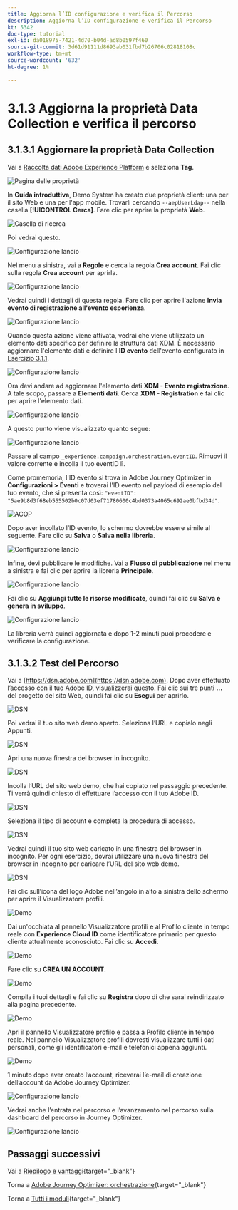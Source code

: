 ```yaml
---
title: Aggiorna l’ID configurazione e verifica il Percorso
description: Aggiorna l’ID configurazione e verifica il Percorso
kt: 5342
doc-type: tutorial
exl-id: da018975-7421-4d70-b04d-ad8b0597f460
source-git-commit: 3d61d91111d8693ab031fbd7b26706c02818108c
workflow-type: tm+mt
source-wordcount: '632'
ht-degree: 1%

---
```


# 3.1.3 Aggiorna la proprietà Data Collection e verifica il percorso

## 3.1.3.1 Aggiornare la proprietà Data Collection

Vai a [Raccolta dati Adobe Experience Platform](https://experience.adobe.com/launch/) e seleziona **Tag**.

![Pagina delle proprietà](./../../../../modules/delivery-activation/datacollection/dc1.1/images/launch1.png)

In **Guida introduttiva**, Demo System ha creato due proprietà client: una per il sito Web e una per l&#39;app mobile. Trovarli cercando `--aepUserLdap--` nella casella **[!UICONTROL Cerca]**. Fare clic per aprire la proprietà **Web**.

![Casella di ricerca](./../../../../modules/delivery-activation/datacollection/dc1.1/images/property6.png)

Poi vedrai questo.

![Configurazione lancio](./images/rule1.png)

Nel menu a sinistra, vai a **Regole** e cerca la regola **Crea account**. Fai clic sulla regola **Crea account** per aprirla.

![Configurazione lancio](./images/rule2.png)

Vedrai quindi i dettagli di questa regola. Fare clic per aprire l&#39;azione **Invia evento di registrazione all&#39;evento esperienza**.

![Configurazione lancio](./images/rule3.png)

Quando questa azione viene attivata, vedrai che viene utilizzato un elemento dati specifico per definire la struttura dati XDM. È necessario aggiornare l&#39;elemento dati e definire l&#39;**ID evento** dell&#39;evento configurato in [Esercizio 3.1.1](./ex1.md).

![Configurazione lancio](./images/rule4.png)

Ora devi andare ad aggiornare l&#39;elemento dati **XDM - Evento registrazione**. A tale scopo, passare a **Elementi dati**. Cerca **XDM - Registration** e fai clic per aprire l&#39;elemento dati.

![Configurazione lancio](./images/rule5.png)

A questo punto viene visualizzato quanto segue:

![Configurazione lancio](./images/rule6.png)

Passare al campo `_experience.campaign.orchestration.eventID`. Rimuovi il valore corrente e incolla il tuo eventID lì.

Come promemoria, l&#39;ID evento si trova in Adobe Journey Optimizer in **Configurazioni > Eventi** e troverai l&#39;ID evento nel payload di esempio del tuo evento, che si presenta così: `"eventID": "5ae9b8d3f68eb555502b0c07d03ef71780600c4bd0373a4065c692ae0bfbd34d"`.

![ACOP](./images/payloadeventID.png)

Dopo aver incollato l’ID evento, lo schermo dovrebbe essere simile al seguente. Fare clic su **Salva** o **Salva nella libreria**.

![Configurazione lancio](./images/rule7.png)

Infine, devi pubblicare le modifiche. Vai a **Flusso di pubblicazione** nel menu a sinistra e fai clic per aprire la libreria **Principale**.

![Configurazione lancio](./images/rule8.png)

Fai clic su **Aggiungi tutte le risorse modificate**, quindi fai clic su **Salva e genera in sviluppo**.

![Configurazione lancio](./images/rule9.png)

La libreria verrà quindi aggiornata e dopo 1-2 minuti puoi procedere e verificare la configurazione.

## 3.1.3.2 Test del Percorso

Vai a [https://dsn.adobe.com](https://dsn.adobe.com). Dopo aver effettuato l’accesso con il tuo Adobe ID, visualizzerai questo. Fai clic sui tre punti **...** del progetto del sito Web, quindi fai clic su **Esegui** per aprirlo.

![DSN](./../../datacollection/dc1.1/images/web8.png)

Poi vedrai il tuo sito web demo aperto. Seleziona l’URL e copialo negli Appunti.

![DSN](../../../getting-started/gettingstarted/images/web3.png)

Apri una nuova finestra del browser in incognito.

![DSN](../../../getting-started/gettingstarted/images/web4.png)

Incolla l’URL del sito web demo, che hai copiato nel passaggio precedente. Ti verrà quindi chiesto di effettuare l’accesso con il tuo Adobe ID.

![DSN](../../../getting-started/gettingstarted/images/web5.png)

Seleziona il tipo di account e completa la procedura di accesso.

![DSN](../../../getting-started/gettingstarted/images/web6.png)

Vedrai quindi il tuo sito web caricato in una finestra del browser in incognito. Per ogni esercizio, dovrai utilizzare una nuova finestra del browser in incognito per caricare l’URL del sito web demo.

![DSN](../../../getting-started/gettingstarted/images/web7.png)

Fai clic sull’icona del logo Adobe nell’angolo in alto a sinistra dello schermo per aprire il Visualizzatore profili.

![Demo](./../../../../modules/delivery-activation/datacollection/dc1.2/images/pv1.png)

Dai un&#39;occhiata al pannello Visualizzatore profili e al Profilo cliente in tempo reale con **Experience Cloud ID** come identificatore primario per questo cliente attualmente sconosciuto. Fai clic su **Accedi**.

![Demo](./../../../../modules/delivery-activation/datacollection/dc1.2/images/pv2.png)

Fare clic su **CREA UN ACCOUNT**.

![Demo](./../../../../modules/delivery-activation/datacollection/dc1.2/images/pv9.png)

Compila i tuoi dettagli e fai clic su **Registra** dopo di che sarai reindirizzato alla pagina precedente.

![Demo](./../../../../modules/delivery-activation/datacollection/dc1.2/images/pv10.png)

Apri il pannello Visualizzatore profilo e passa a Profilo cliente in tempo reale. Nel pannello Visualizzatore profili dovresti visualizzare tutti i dati personali, come gli identificatori e-mail e telefonici appena aggiunti.

![Demo](./../../../../modules/delivery-activation/datacollection/dc1.2/images/pv11.png)

1 minuto dopo aver creato l’account, riceverai l’e-mail di creazione dell’account da Adobe Journey Optimizer.

![Configurazione lancio](./images/email.png)

Vedrai anche l’entrata nel percorso e l’avanzamento nel percorso sulla dashboard del percorso in Journey Optimizer.

![Configurazione lancio](./images/emaildash.png)

## Passaggi successivi

Vai a [Riepilogo e vantaggi](./summary.md){target="_blank"}

Torna a [Adobe Journey Optimizer: orchestrazione](./journey-orchestration-create-account.md){target="_blank"}

Torna a [Tutti i moduli](./../../../../overview.md){target="_blank"}
